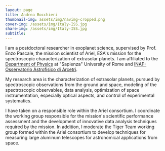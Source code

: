```yaml
---
layout: page
title: Andrea Bocchieri
thumbnail-img: assets/img/navimg-cropped.png
cover-img: /assets/img/Italy-ISS.jpg
share-img: /assets/img/Italy-ISS.jpg
subtitle: 
---
```


I am a postdoctoral researcher in exoplanet science, supervised by Prof. Enzo Pascale, the mission scientist of Ariel, ESA's mission for the spectroscopic characterization of extrasolar planets. I am affiliated to the [Department of Physics](https://www.phys.uniroma1.it/fisica/) at "Sapienza" University of Rome and [INAF-Osservatorio Astrofisico di Arcetri](https://www.arcetri.inaf.it/).

My research area is the characterization of extrasolar planets, pursued by spectroscopic observations from the ground and space, modeling of the spectroscopic observables, data analysis, optimization of space instrumentation, especially optical aspects, and control of experimental systematics. 

I have taken on a responsible role within the Ariel consortium. I coordinate the working group responsible for the mission's scientific performance assessment and the development of innovative data analysis techniques required by the mission. In addition, I moderate the Tiger Team working group formed within the Ariel consortium to develop techniques for measuring large aluminum telescopes for astronomical applications from space.

<!-- I have expertise in atmospheric retrieval methods, instrument simulation pipelines, calibration procedures, detrending techniques, interferometric measurements, and Ariel mission performance analysis. -->

<!-- My work bridges the gap between instrumentation, observation, and interpretation of astronomical observations. -->

